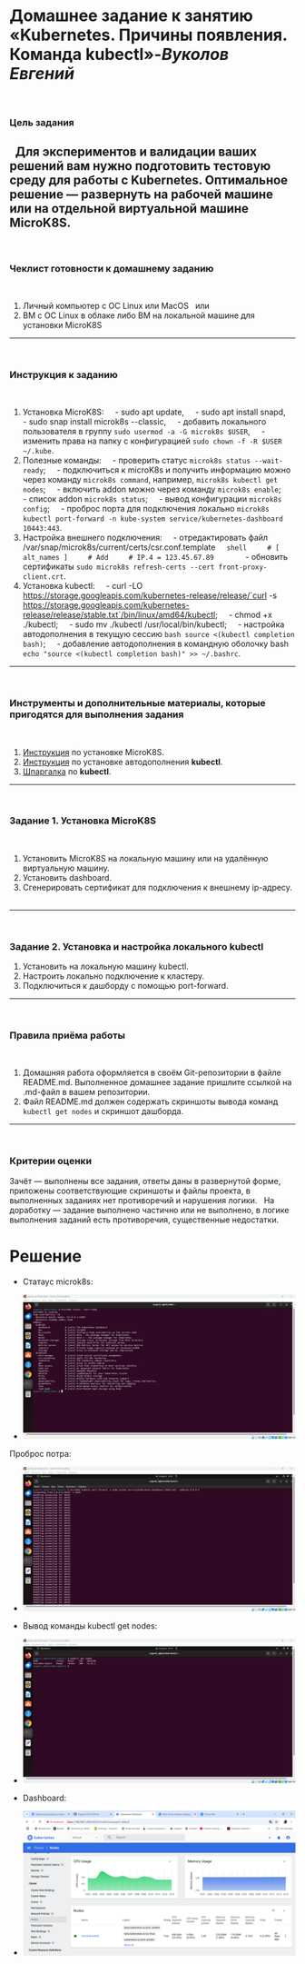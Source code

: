 # **Домашнее задание к занятию «Kubernetes. Причины появления. Команда kubectl»**-***Вуколов Евгений***
 
### Цель задания
 
Для экспериментов и валидации ваших решений вам нужно подготовить тестовую среду для работы с Kubernetes. Оптимальное решение — развернуть на рабочей машине или на отдельной виртуальной машине MicroK8S.
 
------
 
### Чеклист готовности к домашнему заданию
 
1. Личный компьютер с ОС Linux или MacOS
 
или
 
2. ВМ c ОС Linux в облаке либо ВМ на локальной машине для установки MicroK8S  
 
------
 
### Инструкция к заданию
 
1. Установка MicroK8S:
    - sudo apt update,
    - sudo apt install snapd,
    - sudo snap install microk8s --classic,
    - добавить локального пользователя в группу `sudo usermod -a -G microk8s $USER`,
    - изменить права на папку с конфигурацией `sudo chown -f -R $USER ~/.kube`.
 
2. Полезные команды:
    - проверить статус `microk8s status --wait-ready`;
    - подключиться к microK8s и получить информацию можно через команду `microk8s command`, например, `microk8s kubectl get nodes`;
    - включить addon можно через команду `microk8s enable`;
    - список addon `microk8s status`;
    - вывод конфигурации `microk8s config`;
    - проброс порта для подключения локально `microk8s kubectl port-forward -n kube-system service/kubernetes-dashboard 10443:443`.
 
3. Настройка внешнего подключения:
    - отредактировать файл /var/snap/microk8s/current/certs/csr.conf.template
    ```shell
    # [ alt_names ]
    # Add
    # IP.4 = 123.45.67.89
    ```
    - обновить сертификаты `sudo microk8s refresh-certs --cert front-proxy-client.crt`.
 
4. Установка kubectl:
    - curl -LO https://storage.googleapis.com/kubernetes-release/release/`curl -s https://storage.googleapis.com/kubernetes-release/release/stable.txt`/bin/linux/amd64/kubectl;
    - chmod +x ./kubectl;
    - sudo mv ./kubectl /usr/local/bin/kubectl;
    - настройка автодополнения в текущую сессию `bash source <(kubectl completion bash)`;
    - добавление автодополнения в командную оболочку bash `echo "source <(kubectl completion bash)" >> ~/.bashrc`.
 
------
 
### Инструменты и дополнительные материалы, которые пригодятся для выполнения задания
 
1. [Инструкция](https://microk8s.io/docs/getting-started) по установке MicroK8S.
2. [Инструкция](https://kubernetes.io/ru/docs/reference/kubectl/cheatsheet/#bash) по установке автодополнения **kubectl**.
3. [Шпаргалка](https://kubernetes.io/ru/docs/reference/kubectl/cheatsheet/) по **kubectl**.
 
------
 
### Задание 1. Установка MicroK8S
 
1. Установить MicroK8S на локальную машину или на удалённую виртуальную машину.
2. Установить dashboard.
3. Сгенерировать сертификат для подключения к внешнему ip-адресу.
 
------
 
### Задание 2. Установка и настройка локального kubectl
1. Установить на локальную машину kubectl.
2. Настроить локально подключение к кластеру.
3. Подключиться к дашборду с помощью port-forward.
 
------
 
### Правила приёма работы
 
1. Домашняя работа оформляется в своём Git-репозитории в файле README.md. Выполненное домашнее задание пришлите ссылкой на .md-файл в вашем репозитории.
2. Файл README.md должен содержать скриншоты вывода команд `kubectl get nodes` и скриншот дашборда.
 
------
 
### Критерии оценки
Зачёт — выполнены все задания, ответы даны в развернутой форме, приложены соответствующие скриншоты и файлы проекта, в выполненных заданиях нет противоречий и нарушения логики.
 
На доработку — задание выполнено частично или не выполнено, в логике выполнения заданий есть противоречия, существенные недостатки.


# **Решение**

- Статаус microk8s:

- ![scrin](https://github.com/Evgenii-379/1.1-1.1.md/blob/main/Снимок%20экрана%202025-03-07%20203240.png)

Проброс потра: 

- ![scrin](https://github.com/Evgenii-379/1.1-1.1.md/blob/main/Снимок%20экрана%202025-03-09%20152233.png)

- Вывод команды kubectl get nodes:

- ![scrin](https://github.com/Evgenii-379/1.1-1.1.md/blob/main/Снимок%20экрана%202025-03-09%20151248.png)

- Dashboard: 

- ![scrin](https://github.com/Evgenii-379/1.1-1.1.md/blob/main/Снимок%20экрана%202025-03-09%20151627.png)



